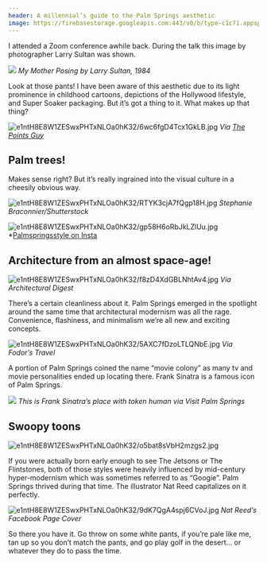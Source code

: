 ```yaml
---
header: A millennial’s guide to the Palm Springs aesthetic
image: https://firebasestorage.googleapis.com:443/v0/b/type-c1c71.appspot.com/o/e1ntH8E8W1ZESwxPHTxNLOa0hK32%2Ff8zD4XdGBLNhtAv4.jpg?alt=media&token=4f96830e-f230-4f2e-9eb6-25d8a2e1bc86
---
```


I attended a Zoom conference awhile back. During the talk this image by photographer Larry Sultan was shown. 

![](https://media.newyorker.com/photos/5ca7c0652b5caa02845265ee/master/w_1600,c_limit/my-mother-posing.jpg)
*My Mother Posing by Larry Sultan, 1984*

Look at those pants! I have been aware of this aesthetic due to its light prominence in childhood cartoons, depictions of the Hollywood lifestyle, and Super Soaker packaging. But it’s got a thing to it. What makes up that thing?

![e1ntH8E8W1ZESwxPHTxNLOa0hK32/6wc6fgD4Tcx1GkLB.jpg](https://firebasestorage.googleapis.com:443/v0/b/type-c1c71.appspot.com/o/e1ntH8E8W1ZESwxPHTxNLOa0hK32%2F6wc6fgD4Tcx1GkLB.jpg?alt=media&token=e5bff402-3065-4328-b918-113d80018e20)
*Via [The Points Guy](https://thepointsguy.co.uk/2018/01/instagrammable-places-palm-springs/)*

## Palm trees!

Makes sense right? But it’s really ingrained into the visual culture in a cheesily obvious way. 

![e1ntH8E8W1ZESwxPHTxNLOa0hK32/RTYK3cjA7fQgp18H.jpg](https://firebasestorage.googleapis.com:443/v0/b/type-c1c71.appspot.com/o/e1ntH8E8W1ZESwxPHTxNLOa0hK32%2FRTYK3cjA7fQgp18H.jpg?alt=media&token=d65e3611-d6e9-458b-8634-f21e18456237)
*Stephanie Braconnier/Shutterstock*

![e1ntH8E8W1ZESwxPHTxNLOa0hK32/gp58H6oRbJkLZlUu.jpg](https://firebasestorage.googleapis.com:443/v0/b/type-c1c71.appspot.com/o/e1ntH8E8W1ZESwxPHTxNLOa0hK32%2Fgp58H6oRbJkLZlUu.jpg?alt=media&token=9e64d40d-aa44-44ab-b6ea-23fce5501858)
*[Palmspringsstyle on Insta](https://www.instagram.com/palmspringsstyle/)


## Architecture from an almost space-age!

![e1ntH8E8W1ZESwxPHTxNLOa0hK32/f8zD4XdGBLNhtAv4.jpg](https://firebasestorage.googleapis.com:443/v0/b/type-c1c71.appspot.com/o/e1ntH8E8W1ZESwxPHTxNLOa0hK32%2Ff8zD4XdGBLNhtAv4.jpg?alt=media&token=4f96830e-f230-4f2e-9eb6-25d8a2e1bc86)
*Via Architectural Digest*

There’s a certain cleanliness about it. Palm Springs emerged in the spotlight around the same time that architectural modernism was all the rage. Convenience, flashiness, and minimalism we’re all new and exciting concepts.

![e1ntH8E8W1ZESwxPHTxNLOa0hK32/5AXC7fDzoLTLQNbE.jpg](https://firebasestorage.googleapis.com:443/v0/b/type-c1c71.appspot.com/o/e1ntH8E8W1ZESwxPHTxNLOa0hK32%2F5AXC7fDzoLTLQNbE.jpg?alt=media&token=835f3920-fb7a-4144-8285-812ad7a63849)
*Via Fodor’s Travel*

A portion of Palm Springs coined the name “movie colony” as many tv and movie personalities ended up locating there. Frank Sinatra is a famous icon of Palm Springs. 

![](https://visitpalmsprings.com/wp-content/uploads/2020/01/twin-palms-frank-sinatra-house-e-stewart-williams.jpg.webp)
*This is Frank Sinatra’s place with token human via Visit Palm Springs*

## Swoopy toons

![e1ntH8E8W1ZESwxPHTxNLOa0hK32/o5bat8sVbH2mzgs2.jpg](https://firebasestorage.googleapis.com:443/v0/b/type-c1c71.appspot.com/o/e1ntH8E8W1ZESwxPHTxNLOa0hK32%2Fo5bat8sVbH2mzgs2.jpg?alt=media&token=93bbc8db-1648-4649-825a-d4b8822ffc52)


If you were actually born early enough to see The Jetsons or The Flintstones, both of those styles were heavily influenced by mid-century hyper-modernism which was sometimes referred to as “Googie”. Palm Springs thrived during that time. The illustrator Nat Reed capitalizes on it perfectly. 

![e1ntH8E8W1ZESwxPHTxNLOa0hK32/9dK7QgA4spj6CVoJ.jpg](https://firebasestorage.googleapis.com:443/v0/b/type-c1c71.appspot.com/o/e1ntH8E8W1ZESwxPHTxNLOa0hK32%2F9dK7QgA4spj6CVoJ.jpg?alt=media&token=7956f385-a794-4136-b412-5ab802295c9d)
*Nat Reed’s Facebook Page Cover*

So there you have it. Go throw on some white pants, if you’re pale like me, tan up so you don’t match the pants, and go play golf in the desert… or whatever they do to pass the time.
